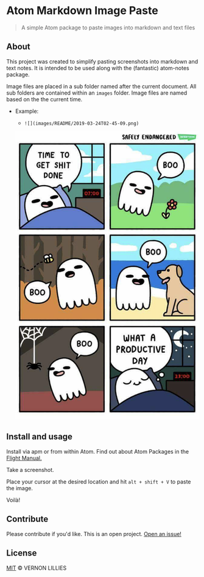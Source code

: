 # Atom Markdown Image Paste

> A simple Atom package to paste images into markdown and text files

## About

This project was created to simplify pasting screenshots into markdown and text notes. It is intended to be used along with the (fantastic) atom-notes package. 

Image files are placed in a sub folder named after the current document. All sub folders are contained within an `images` folder. Image files are named based on the the current time.

- Example:

  - `![](images/README/2019-03-24T02-45-09.png)`

  ![](images/README/2019-03-24T02-45-09.png)
  

## Install and usage

Install via apm or from within Atom. Find out about Atom Packages in the [Flight Manual.](https://flight-manual.atom.io/using-atom/sections/atom-packages/)

Take a screenshot.

Place your cursor at the desired location and hit `alt + shift + V` to paste the image.

Voilà!

## Contribute

Please contribute if you'd like. This is an open project. [Open an issue!](https://github.com/VernL/atom-markdown-image-paste/issues)

## License

[MIT](LICENSE) © VERNON LILLIES
